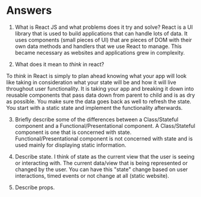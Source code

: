 # Answers

1.  What is React JS and what problems does it try and solve?
React is a UI library that is used to build applications that can handle lots of data. It uses components (small pieces of UI) that are pieces of DOM with their own data methods and handlers that we use React to manage. This became necessary as websites and applications grew in complexity. 

2.  What does it mean to _think_ in react?

To _think_ in React is simply to plan ahead knowing what your app will look like taking in consideration what your state will be and how it will live throughout user functionality. It is taking your app and breaking it down into reusable components that pass data down from parent to child and is as dry as possible. You make sure the data goes back as well to refresh the state. You start with a static state and implement the functionality afterwards. 
 
3.  Briefly describe some of the differences between a Class/Stateful component and a Functional/Presentational component.
A Class/Stateful component is one that is concerned with state. Functional/Presentational component is not concerned with state and is used mainly for displaying static information. 

4.  Describe state.
I think of state as the current view that the user is seeing or interacting with. The current data/view that is being represented or changed by the user. You can have this "state" change based on user interactions, timed events or not change at all (static website).

5.  Describe props.
<!-- Props are methods/functions that are available to a Component and can be passed down to the component's children (usually) or other components using the props term in React.  -->